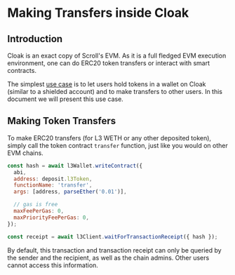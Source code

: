 # Making Transfers inside Cloak

## Introduction

Cloak is an exact copy of Scroll's EVM.
As it is a full fledged EVM execution environment, one can do ERC20 token transfers or interact with smart contracts.

The simplest [use case](/integration/use-cases) is to let users hold tokens in a wallet on Cloak (similar to a shielded account) and to make transfers to other users.
In this document we will present this use case.


## Making Token Transfers

To make ERC20 transfers (for L3 WETH or any other deposited token), simply call the token contract `transfer` function, just like you would on other EVM chains.

```js linenums="1"
const hash = await l3Wallet.writeContract({
  abi,
  address: deposit.l3Token,
  functionName: 'transfer',
  args: [address, parseEther('0.01')],

  // gas is free
  maxFeePerGas: 0,
  maxPriorityFeePerGas: 0,
});

const receipt = await l3Client.waitForTransactionReceipt({ hash });
```

By default, this transaction and transaction receipt can only be queried by the sender and the recipient, as well as the chain admins.
Other users cannot access this information.